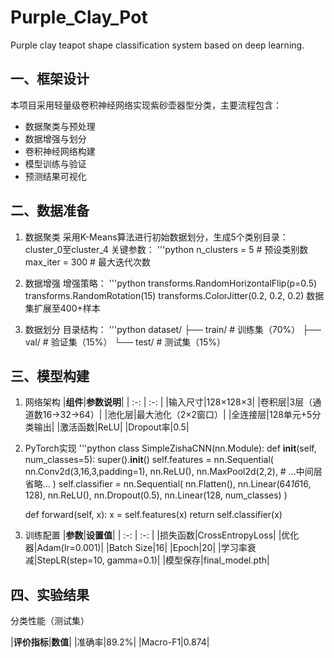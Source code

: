 # Purple_Clay_Pot
Purple clay teapot shape classification system based on deep learning.

## 一、框架设计

本项目采用轻量级卷积神经网络实现紫砂壶器型分类，主要流程包含：
- 数据聚类与预处理
- 数据增强与划分
- 卷积神经网络构建
- 模型训练与验证
- 预测结果可视化
## 二、数据准备
1. 数据聚类
采用K-Means算法进行初始数据划分，生成5个类别目录：cluster_0至cluster_4
关键参数：
'''python
n_clusters = 5  # 预设类别数
max_iter = 300  # 最大迭代次数
2. 数据增强
增强策略：
'''python
transforms.RandomHorizontalFlip(p=0.5)
transforms.RandomRotation(15)
transforms.ColorJitter(0.2, 0.2, 0.2)
数据集扩展至400+样本

3. 数据划分
目录结构：
'''python
dataset/
├── train/   # 训练集（70%）
├── val/     # 验证集（15%）
└── test/    # 测试集（15%）

## 三、模型构建
1. 网络架构
|**组件**|**参数说明**|
| :-: | :-: |
|输入尺寸|128×128×3|
|卷积层|3层（通道数16→32→64）|
|池化层|最大池化（2×2窗口）|
|全连接层|128单元+5分类输出|
|激活函数|ReLU|
|Dropout率|0.5|
3. PyTorch实现
'''python
class SimpleZishaCNN(nn.Module):
    def __init__(self, num_classes=5):
        super().__init__()
        self.features = nn.Sequential(
            nn.Conv2d(3,16,3,padding=1),
            nn.ReLU(),
            nn.MaxPool2d(2,2),
            # ...中间层省略...
        )
        self.classifier = nn.Sequential(
            nn.Flatten(),
            nn.Linear(64*16*16, 128),
            nn.ReLU(),
            nn.Dropout(0.5),
            nn.Linear(128, num_classes)
        )
    
    def forward(self, x):
        x = self.features(x)
        return self.classifier(x)
4. 训练配置
|**参数**|**设置值**|
| :-: | :-: |
|损失函数|CrossEntropyLoss|
|优化器|Adam(lr=0.001)|
|Batch Size|16|
|Epoch|20|
|学习率衰减|StepLR(step=10, gamma=0.1)|
|模型保存|final_model.pth|
## 四、实验结果

分类性能（测试集）

|**评价指标**|**数值**|
|准确率|89.2%|
|Macro-F1|0.874|
